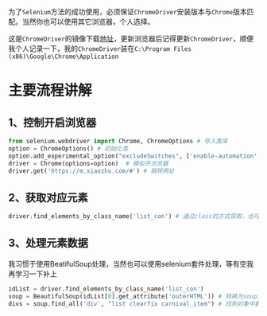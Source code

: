 为了`Selenium`方法的成功使用，必须保证`ChromeDriver`安装版本与`Chrome`版本匹配。当然你也可以使用其它浏览器，个人选择。

这是`ChromeDriver`的镜像下载[地址](https://registry.npmmirror.com/binary.html?path=chromedriver/)，更新浏览器后记得更新`ChromeDriver`，顺便我个人记录一下，我的`ChromeDriver`装在`C:\Program Files (x86)\Google\Chrome\Application`

# 主要流程讲解

## 1、控制开启浏览器

```python
from selenium.webdriver import Chrome, ChromeOptions # 导入类库
option = ChromeOptions() # 初始化类
option.add_experimental_option("excludeSwitches", ['enable-automation', 'enable-logging']) # 添加参数
driver = Chrome(options=option)  # 模拟开浏览器
driver.get('https://m.xiaozhu.com/#') # 跳转网址
```

## 2、获取对应元素

```python
driver.find_elements_by_class_name('list_con') # 通过class的方式获取，也可以使用其他方式
```

## 3、处理元素数据

我习惯于使用BeatifulSoup处理，当然也可以使用selenium套件处理，等有空我再学习一下补上

```python
idList = driver.find_elements_by_class_name('list_con')
soup = BeautifulSoup(idList[0].get_attribute('outerHTML')) # 转换为soup对象
divs = soup.find_all('div', "list clearfix carnival_item") # 找到对象中数据列表
```

